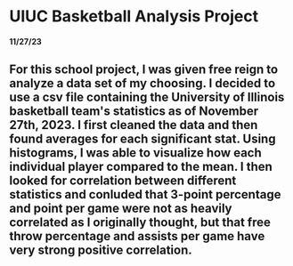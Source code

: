 <h1> UIUC Basketball Analysis Project </h1>
<h4> 11/27/23 </h4>
<h2> For this school project, I was given free reign to analyze a data set of my choosing. I decided to use a csv file containing the University of Illinois basketball team's statistics as of November 27th, 2023. I first cleaned the data and then found averages for each significant stat. Using histograms, I was able to visualize how each individual player compared to the mean. I then looked for correlation between different statistics and conluded that 3-point percentage and point per game were not as heavily correlated as I originally thought, but that free throw percentage and assists per game have very strong positive correlation. </h2>
